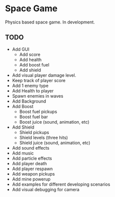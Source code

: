 # Space Game

Physics based space game. In development.

## TODO

- Add GUI
  - Add score
  - Add health
  - Add boost fuel
  - Add shield
- Add visual player damage level.
- Keep track of player score
- Add 1 enemy type
- Add Health to player
- Spawn enemies in waves
- Add Background
- Add Boost
  - Boost fuel pickups
  - Boost fuel bar
  - Boost juice (sound, animation, etc)
- Add Shield
  - Shield pickups
  - Shield levels (three hits)
  - Shield juice (sound, animation, etc)
- Add sound effects
- Add music
- Add particle effects
- Add player death
- Add player respawn
- Add weapon pickups
- Add mine powerup
- Add examples for different developing scenarios
- Add visual debugging for camera
